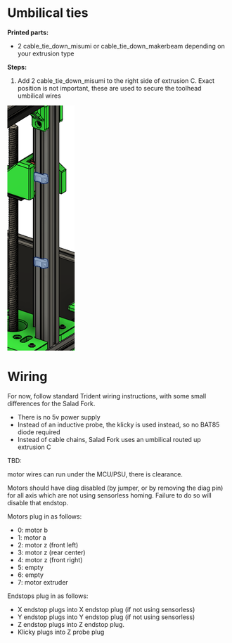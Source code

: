 
# Umbilical ties


**Printed parts:**
* 2 cable_tie_down_misumi or cable_tie_down_makerbeam depending on your extrusion type


**Steps:**
1. Add 2 cable_tie_down_misumi to the right side of extrusion C. Exact position is not important, these are used to secure the toolhead umbilical wires 

![](images/cable_tie_downs.png)


# Wiring

For now, follow standard Trident wiring instructions, with some small differences for the Salad Fork. 

* There is no 5v power supply
* Instead of an inductive probe, the klicky is used instead, so no BAT85 diode required
* Instead of cable chains, Salad Fork uses an umbilical routed up extrusion C
  
TBD:

motor wires can run under the MCU/PSU, there is clearance.

Motors should have diag disabled (by jumper, or by removing the diag pin) for all axis which are not using sensorless homing.  Failure to do so will disable that endstop.

Motors plug in as follows:
* 0: motor b
* 1: motor a
* 2: motor z (front left)
* 3: motor z (rear center)
* 4: motor z (front right)
* 5: empty
* 6: empty
* 7: motor extruder

Endstops plug in as follows:
- X endstop plugs into X endstop plug (if not using sensorless)
- Y endstop plugs into Y endstop plug (if not using sensorless)
- Z endstop plugs into Z endstop plug.
- Klicky plugs into Z probe plug

